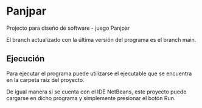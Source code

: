 # Panjpar
Projecto para diseño de software - juego Panjpar

El branch actualizado con la última versión del programa es el branch main.

## Ejecución
Para ejecutar el programa puede utilizarse el ejecutable que se encuentra en la carpeta raíz del proyecto. 

De igual manera si se cuenta con el IDE NetBeans, este proyecto puede cargarse en dicho programa y simplemente presionar el botón Run.
